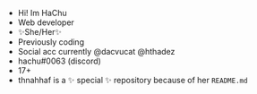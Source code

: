- Hi! Im HaChu
- Web developer
- ✨She/Her✨
- Previously coding
- Social acc currently @dacvucat @hthadez
- hachu#0063 (discord)
- 17+
- thnahhaf is a ✨ special ✨ repository because of her `README.md` 

